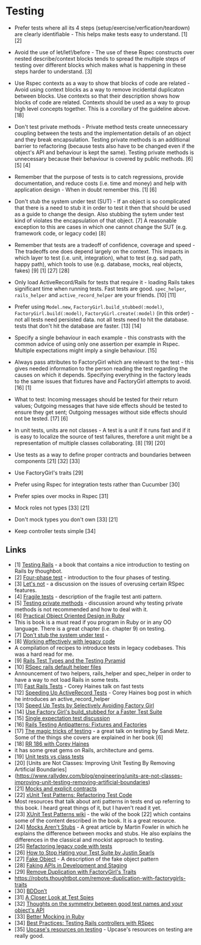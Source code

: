 # Testing

- Prefer tests where all its 4 steps (setup/exercise/verfication/teardown) are clearly identifiable - This helps make
tests easy to understand. [1] [2]

- Avoid the use of let/let!/before - The use of these Rspec constructs over nested describe/context blocks tends to
spread the multiple steps of testing over different blocks which makes what is happening in these steps harder to
understand. [3]

- Use Rspec contexts as a way to show that blocks of code are related - Avoid using context blocks as a way to remove
incidental duplicaton between blocks. Use contexts so that their description shows how blocks of code are related.
Contexts should be used as a way to group high level concepts together. This is a corollary of the guideline above. [18]

- Don't test private methods - Private method tests create unnecessary coupling between the tests and the implementation
details of an object and they break encapsulation. Testing private methods is an additional barrier to refactoring
(because tests also have to be changed even if the object's API and behaviour is kept the same). Testing private methods
is unnecessary because their behaviour is covered by public methods. [6] [5] [4]

- Remember that the purpose of tests is to catch regressions, provide documentation, and reduce costs (i.e. time
and money) and help with application design - When in doubt remember this. [1] [6]

- Don't stub the system under test (SUT) - If an object is so complicated that there is a need to stub it in order to test it then
that should be used as a guide to change the design. Also stubbing the sytem under test kind of violates the
encapsulation of that object. [7] A reasonable exception to this are cases in which one cannot change the SUT (e.g.
framework code, or legacy code) [8]

- Remember that tests are a tradeoff of confidence, coverage and speed - The tradeoffs one does depend largely on the
context. This impacts in which layer to test (i.e. unit, integration), what to test (e.g. sad path, happy path), which
tools to use (e.g. database, mocks, real objects, fakes) [9] [1] [27] [28]

- Only load ActiveRecord/Rails for tests that require it - loading Rails takes significant time when running tests. Fast
tests are good. `spec_helper`, `rails_helper` and `active_record_helper` are your friends. [10] [11]

- Prefer using `Model.new`, `FactoryGirl.build_stubbed(:model)`, `FactoryGirl.build(:model)`, `FactoryGirl.create(:model)`
(in this order) - not all tests need persisted data. not all tests need to hit the database. tests that don't hit the
database are faster. [13] [14]

- Specify a single behaviour in each example - this constrasts with the common advice of using only one assertion per
example in Rspec. Multiple expectations might imply a single behaviour. [15]

- Always pass attributes to FactoryGirl which are relevant to the test - this gives needed information to the person
reading the test regarding the causes on which it depends. Specifying everything in the factory leads to the same issues
that fixtures have and FactoryGirl attempts to avoid. [16] [1]

- What to test: Incoming messages should be tested for their return values; Outgoing messages that have side effects
should be tested to ensure they get sent; Outgoing messages without side effects should not be tested. [17] [6]

- In unit tests, units are not classes - A test is a unit if it runs fast and if it is easy to localize the source of
test failures, therefore a unit might be a representation of multiple classes collaborating. [8] [19] [20]

- Use tests as a way to define proper contracts and boundaries between components [21] [32] [33]

- Use FactoryGirl's traits [29]

- Prefer using Rspec for integration tests rather than Cucumber [30]

- Prefer spies over mocks in Rspec [31]

- Mock roles not types [33] [21]

- Don't mock types you don't own [33] [21]

- Keep controller tests simple [34]

## Links
- [1] [Testing Rails](https://gumroad.com/l/testing-rails) - a book that contains a nice introduction to testing on
Rails by thoughbot.
- [2] [Four-phase test](https://robots.thoughtbot.com/four-phase-test) - introduction to the four phases of testing.
- [3] [Let's not](https://robots.thoughtbot.com/lets-not) - a discussion on the issues of overusing certain RSpec
features.
- [4] [Fragile tests](http://xunitpatterns.com/Fragile%20Test.html) - description of the fragile test anti pattern.
- [5] [Testing private methods](https://practicingruby.com/articles/testing-private-methods) - discussion around why
testing private methods is not recommended and how to deal with it.
- [6] [Practical Object Oriented Design in Ruby](http://www.amazon.com/Practical-Object-Oriented-Design-Ruby-Addison-Wesley/dp/0321721330)
- This is book is a must read if you program in Ruby or in any OO language. There is a great chapter (i.e. chapter 9)
on testing.
- [7] [Don't stub the system under test](https://robots.thoughtbot.com/don-t-stub-the-system-under-test) -
- [8] [Working effectively with legacy code](http://www.amazon.com/Working-Effectively-Legacy-Michael-Feathers/dp/0131177052)
- A compilation of recipes to introduce tests in legacy codebases. This was a hard read for me.
- [9] [Rails Test Types and the Testing Pyramid](https://robots.thoughtbot.com/rails-test-types-and-the-testing-pyramid)
- [10] [RSpec rails default helper files](https://relishapp.com/rspec/rspec-rails/docs/upgrade#default-helper-files)
- Announcement of two helpers, rails_helper and spec_helper in order to have a way to not load Rails in some tests.
- [11] [Fast Rails Tests](https://www.youtube.com/watch?v=bNn6M2vqxHE) - Corey Haines talk on fast tests
- [12] [Speeding Up ActiveRecord Tests](http://articles.coreyhaines.com/posts/active-record-spec-helper/) - Corey Haines
bog post in which he introduces an active_record_helper
- [13] [Speed Up Tests by Selectively Avoiding Factory Girl](https://robots.thoughtbot.com/speed-up-tests-by-selectively-avoiding-factory-girl)
- [14] [Use Factory Girl's build_stubbed for a Faster Test Suite](https://robots.thoughtbot.com/use-factory-girls-build-stubbed-for-a-faster-test)
- [15] [Single expectation test discussion](https://github.com/andreareginato/betterspecs/issues/5#issuecomment-9110114)
- [16] [Rails Testing Antipatterns: Fixtures and Factories](https://semaphoreci.com/blog/2014/01/14/rails-testing-antipatterns-fixtures-and-factories.html)
- [17] [The magic tricks of testing](https://www.youtube.com/watch?v=URSWYvyc42M) - a great talk on testing by Sandi
Metz. Some of the things she covers are explained in her book [6]
- [18] [RR 186 with Corey Haines](https://devchat.tv/ruby-rogues/186-rr-the-4-rules-of-simple-design-with-corey-haines)
- it has some great gems on Rails, architecture and gems.
- [19] [Unit tests vs class tests](http://blog.arkency.com/2014/09/unit-tests-vs-class-tests/)
- [20] [Units are Not Classes: Improving Unit Testing By Removing Artificial Boundaries]
- (https://www.rallydev.com/blog/engineering/units-are-not-classes-improving-unit-testing-removing-artificial-boundaries)
- [21] [Mocks and explicit contracts](http://blog.plataformatec.com.br/2015/10/mocks-and-explicit-contracts/)
- [22] [xUnit Test Patterns: Refactoring Test Code](http://www.amazon.com/xUnit-Test-Patterns-Refactoring-Code/dp/0131495054)
- Most resources that talk about anti patterns in tests end up referring to this book. I heard great things of it, but I
haven't read it yet.
- [23] [XUnit Test Patterns wiki](http://xunitpatterns.com/) - the wiki of the book [22] which contains some of the content described in the
book. It is a great resource.
- [24] [Mocks Aren't Stubs](http://martinfowler.com/articles/mocksArentStubs.html) - A great article by Martin Fowler
in which he explains the difference between mocks and stubs. He also explains the differences in the classical and
mockist approach to testing.
- [25] [Refactoring legacy code with tests](https://github.com/testdouble/contributing-tests/wiki/Refactoring-Legacy-code-with-tests)
- [26] [How to Stop Hating your Test Suite by Justin Searls](https://www.youtube.com/watch?v=VD51AkG8EZw&list=PLE7tQUdRKcyYqT3LHMg4iH270kfyENCpp&index=10)
- [27] [Fake Object](http://xunitpatterns.com/Fake%20Object.html) - A description of the fake object pattern
- [28] [Faking APIs in Development and Staging](https://robots.thoughtbot.com/faking-apis-in-development-and-staging)
- [29] [Remove Duplication with FactoryGirl's Traits](https://robots.thoughtbot.com/remove-duplication-with-factorygirls-traits)
- https://robots.thoughtbot.com/remove-duplication-with-factorygirls-traits
- [30] [BDDon’t](https://thoughtworks.github.io/p2/issue12/bdd-dont/)
- [31] [A Closer Look at Test Spies](https://robots.thoughtbot.com/a-closer-look-at-test-spies)
- [32] [Thoughts on the symmetry between good test names and your object's API](http://articles.coreyhaines.com/posts/test-names-should-influence-design/)
- [33] [Better Mocking in Ruby](http://blog.carbonfive.com/2011/02/11/better-mocking-in-ruby/)
- [34] [Best Practices: Testing Rails controllers with RSpec](http://codecrate.com/2014/11/rspec-controllers-best-practices.html)
- [35] [Upcase's resources on testing](https://upcase.com/testing) - Upcase's resources on testing are really good.
